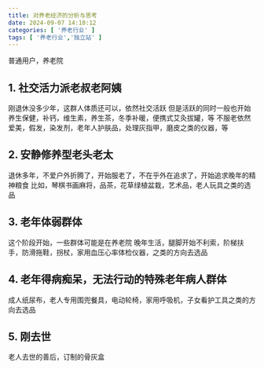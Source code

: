 ```yaml
---
title: 对养老经济的分析与思考
date: 2024-09-07 14:10:12
categories: [ '养老行业' ]
tags: [ '养老行业','独立站' ]
---
```


普通用户，养老院

## 1. 社交活力派老叔老阿姨
刚退休没多少年，这群人体质还可以，依然社交活跃
但是活跃的同时一般也开始养生保健，补钙，维生素，养生茶，冬季补暖，便携式艾灸拔罐，等
不服老依然爱美，假发，染发剂，老年人护肤品，处理灰指甲，磨皮之类的仪器，等

## 2. 安静修养型老头老太
退休多年，不爱户外折腾了，开始服老了，不在乎外在追求了，开始追求晚年的精神粮食
比如，琴棋书画麻将，品茶，花草绿植盆栽，艺术品，老人玩具之类的选品

## 3. 老年体弱群体
这个阶段开始，一些群体可能是在养老院
晚年生活，腿脚开始不利索，阶梯扶手，防滑拖鞋，拐杖，家用血压心率体检仪器，之类的方向去选品

## 4. 老年得病痴呆，无法行动的特殊老年病人群体
成人纸尿布，老人专用围兜餐具，电动轮椅，家用呼吸机，子女看护工具之类的方向去选品

## 5. 刚去世
老人去世的善后，订制的骨灰盒